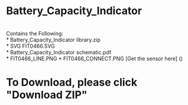# Battery_Capacity_Indicator
<br>
Contains the Following:<br>
* Battery_Capacity_Indicator library.zip<br>
* SVG FIT0466.SVG<br>
* Battery_Capacity_Indicator schematic.pdf<br>
* FIT0466_LINE.PNG
* FIT0466_CONNECT.PNG
[Get the sensor here] ()

# To Download, please click "Download ZIP"
